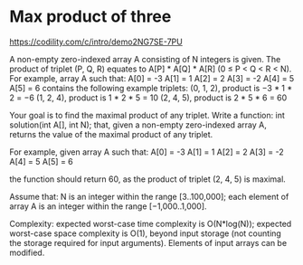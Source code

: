 Max product of three
======================

https://codility.com/c/intro/demo2NG7SE-7PU

A non-empty zero-indexed array A consisting of N integers is given. The product of triplet (P, Q, R) equates to A[P] * A[Q] * A[R] (0 ≤ P < Q < R < N).
For example, array A such that:
	A[0] = -3
	A[1] = 1
	A[2] = 2
	A[3] = -2
	A[4] = 5
	A[5] = 6
contains the following example triplets:
	(0, 1, 2), product is −3 * 1 * 2 = −6
	(1, 2, 4), product is 1 * 2 * 5 = 10
	(2, 4, 5), product is 2 * 5 * 6 = 60
	
Your goal is to find the maximal product of any triplet.
Write a function:
	int solution(int A[], int N);
	that, given a non-empty zero-indexed array A, returns the value of the maximal product of any triplet.

For example, given array A such that:
	A[0] = -3
	A[1] = 1
	A[2] = 2
	A[3] = -2
	A[4] = 5
	A[5] = 6

the function should return 60, as the product of triplet (2, 4, 5) is maximal.

Assume that:
	N is an integer within the range [3..100,000];
	each element of array A is an integer within the range [−1,000..1,000].

Complexity:
	expected worst-case time complexity is O(N*log(N));
	expected worst-case space complexity is O(1), beyond input storage (not counting the storage required for input arguments).
	Elements of input arrays can be modified.